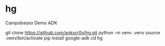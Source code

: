 # hg
Campobasso Demo ADK

git clone https://github.com/ankurr0y/hg.git
python -m venv .venv
source .venv/bin/activate
pip install google-adk
cd hg
